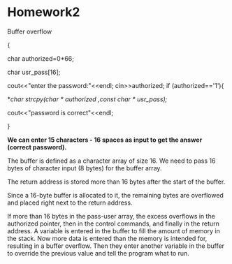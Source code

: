 # Homework2

Buffer overflow

{

char authorized=0*66;

char usr_pass[16];

cout<<"enter the password:"<<endl;
cin>>authorized;
if (authorized=='1'){

 **char *strcpy(char * authorized ,const char * usr_pass);**
 
cout<<"password is correct"<<endl;

}

**We can enter 15 characters - 16 spaces as input to get the answer (correct password).**

The buffer is defined as a character array of size 16.
We need to pass 16 bytes of character input (8 bytes) for the buffer array.


The return address is stored more than 16 bytes after the start of the buffer.

Since a 16-byte buffer is allocated to it, the remaining bytes are overflowed and placed right next to the return address.

If more than 16 bytes in the pass-user array, the excess overflows in the authorized pointer, then in the control commands,
and finally in the return address.
A variable is entered in the buffer to fill the amount of memory in the stack.
Now more data is entered than the memory is intended for, resulting in a buffer overflow.
Then they enter another variable in the buffer to override the previous value and tell the program what to run.
